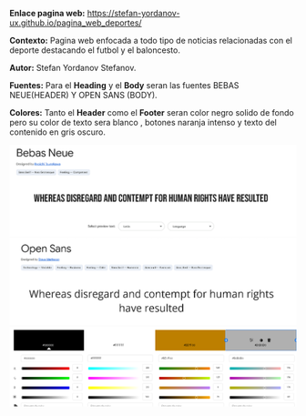 
**Enlace pagina web:** https://stefan-yordanov-ux.github.io/pagina_web_deportes/

**Contexto:** Pagina web enfocada a todo tipo de noticias relacionadas con el deporte destacando el futbol y el baloncesto.

**Autor:** Stefan Yordanov Stefanov.

**Fuentes:** Para el **Heading** y el **Body** seran las fuentes BEBAS NEUE(HEADER) Y OPEN SANS (BODY).

**Colores:** Tanto el **Header** como el **Footer** seran color negro solido de fondo pero su color de texto sera blanco , botones naranja intenso y texto del contenido en gris oscuro.

![BEBASNEUE](https://github.com/Stefan-Yordanov-ux/pagina_web_deportes/blob/main/assets/imagenes/Bebas_Neue.png)
![OPENSANS](https://github.com/Stefan-Yordanov-ux/pagina_web_deportes/blob/main/assets/imagenes/Open_Sans.png)
![Colores](https://github.com/Stefan-Yordanov-ux/pagina_web_deportes/blob/main/assets/imagenes/colores_pagina_Web.png)
